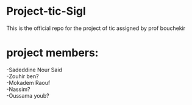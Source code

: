 # Project-tic-Sigl
This is the official repo for the project of tic assigned by prof bouchekir 


# project members:
-Sadeddine Nour Said<br/>
-Zouhir ben?<br/>
-Mokadem Raouf<br/>
-Nassim?<br/>
-Oussama youb?<br/>
